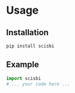 # Usage

## Installation

```bash
pip install scisbi
```

## Example

```python
import scisbi
# ... your code here ...
```
